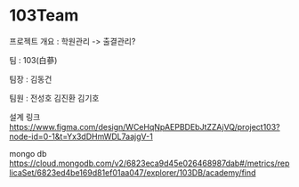 # 103Team

프로젝트 개요 : 학원관리 -> 출결관리?

팀 : 103(白蔘)

팀장 : 김동건

팀원 : 전성호 김진환 김기호

설계 링크
https://www.figma.com/design/WCeHqNpAEPBDEbJtZZAjVQ/project103?node-id=0-1&t=Yx3dDHmWDL7aajgV-1


mongo db
https://cloud.mongodb.com/v2/6823eca9d45e026468987dab#/metrics/replicaSet/6823ed4be169d81ef01aa047/explorer/103DB/academy/find
